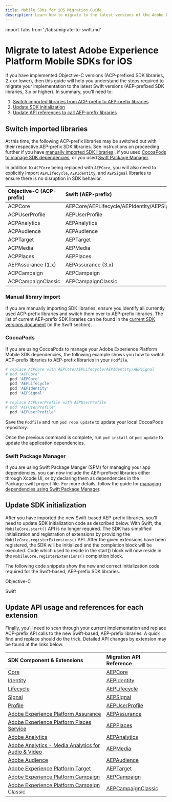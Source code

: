 ```yaml
---
title: Mobile SDKs for iOS Migration Guide
description: Learn how to migrate to the latest versions of the Adobe Experience Platform Mobile SDKs for iOS.
---
```


import Tabs from './tabs/migrate-to-swift.md'

# Migrate to latest Adobe Experience Platform Mobile SDKs for iOS

If you have implemented Objective-C versions (ACP-prefixed SDK libraries, 2.x or lower), then this guide will help you understand the steps required to migrate your implementation to the latest Swift versions (AEP-prefixed SDK libraries, 3.x or higher). In summary, you'll need to:

1. [Switch imported libraries from ACP-prefix to AEP-prefix libraries](#switch-imported-libraries)
2. [Update SDK initialization](#update-sdk-initialization)
3. [Update API references to call AEP-prefix libraries](#update-api-usage-and-references-for-each-extension)

## Switch imported libraries

At this time, the following ACP-prefix libraries may be switched out with their respective AEP-prefix SDK libraries. See instructions on proceeding further if you have [manually imported SDK libraries](#manual-library-import) , if you used [CocoaPods to manage SDK dependencies](#cocoapods), or you used [Swift Package Manager](#swift-package-manager).

<InlineAlert variant="warning" slots="text"/>

In addition to `ACPCore` being replaced with `AEPCore`, you will also need to explicitly import `AEPLifecycle`, `AEPIdentity`, and `AEPSignal` libraries to ensure there is no disruption in SDK behavior.

| Objective-C (ACP-prefix) | Swift (AEP-prefix) |
| :----------------------- | :----------------- |
| ACPCore | AEPCore/AEPLifecycle/AEPIdentity/AEPSignal |
| ACPUserProfile | AEPUserProfile |
| ACPAnalytics | AEPAnalytics |
| ACPAudience | AEPAudience |
| ACPTarget | AEPTarget |
| ACPMedia | AEPMedia |
| ACPPlaces | AEPPlaces |
| AEPAssurance (1.x) | AEPAssurance (3.x) |
| ACPCampaign | AEPCampaign |
| ACPCampaignClassic | AEPCampaignClassic |

### Manual library import

If you are manually importing SDK libraries, ensure you identify all currently used ACP-prefix libraries and switch them over to AEP-prefix libraries. The list of current AEP-prefix SDK libraries can be found in the [current SDK versions document](sdk-versions.md#ios-swift) (in the Swift section).

### CocoaPods

If you are using CocoaPods to manage your Adobe Experience Platform Mobile SDK dependencies, the following example shows you how to switch ACP-prefix libraries to AEP-prefix libraries in your `Podfile`.

```ruby
# replace ACPCore with AEPCore/AEPLifecycle/AEPIdentity/AEPSignal
# pod 'ACPCore'
  pod 'AEPCore'
  pod 'AEPLifecycle'
  pod 'AEPIdentity'
  pod 'AEPSignal'

# replace ACPUserProfile with AEPUserProfile
# pod 'ACPUserProfile'
  pod 'AEPUserProfile'
```

Save the `Podfile` and run `pod repo update` to update your local CocoaPods repository.

Once the previous command is complete, run `pod install` or `pod update` to update the application dependencies.

### Swift Package Manager

If you are using Swift Package Manger (SPM) for managing your app dependencies, you can now include the AEP-prefixed libraries either through Xcode UI, or by declaring them as dependencies in the Package.swift project file. For more details, follow the guide for [managing dependencies using Swift Package Manager](https://developer.adobe.com/client-sdks/documentation/manage-spm-dependencies/).

## Update SDK initialization

After you have imported the new Swift-based AEP-prefix libraries, you'll need to update SDK initialization code as described below. With Swift, the `MobileCore.start()` API is no longer required. The SDK has simplified initialization and registration of extensions by providing the `MobileCore.registerExtensions()` API. After the given extensions have been registered, the SDK will be initialized and the completion block will be executed. Code which used to reside in the start() block will now reside in the `MobileCore.registerExtensions()` completion block.

The following code snippets show the new and correct initialization code required for the Swift-based, AEP-prefix SDK libraries.

<TabsBlock orientation="horizontal" slots="heading, content" repeat="2"/>

Objective-C

<Tabs query="platform=obj-c"/>

Swift

<Tabs query="platform=swift"/>

## Update API usage and references for each extension

Finally, you'll need to scan through your current implementation and replace ACP-prefix API calls to the new Swift-based, AEP-prefix libraries. A quick find and replace should do the trick. Detailed API changes by extension may be found at the links below.

| SDK Component & Extensions | Migration API Reference |
| :--- | :--- |
| [Core](./mobile-core/index.md) | [AEPCore](./mobile-core/migration.md) |
| [Identity](./mobile-core/identity/index.md) | [AEPIdentity](./mobile-core/identity/migration.md) |
| [Lifecycle](./mobile-core/lifecycle/index.md) | [AEPLifecycle](./mobile-core/lifecycle/migration.md) |
| [Signal](./mobile-core/signal/index.md) | [AEPSignal](./mobile-core/signals/migration.md) |
| [Profile](./profile/index.md) | [AEPUserProfile](./profile/migration.md) |
| [Adobe Experience Platform Assurance](./platform-assurance/index.md) | [AEPAssurance](./platform-assurance/migration.md) |
| [Adobe Experience Platform Places Service](./places/index.md) | [AEPPlaces](./places/migration.md) |
| [Adobe Analytics](./adobe-analytics/index.md) | [AEPAnalytics](./adobe-analytics/migration.md) |
| [Adobe Analytics - Media Analytics for Audio & Video](./adobe-media-analytics/index.md) | [AEPMedia](./adobe-media-analytics/migration.md) |
| [Adobe Audience](./adobe-audience-manager/index.md) | [AEPAudience](./adobe-audience-manager/migration.md) |
| [Adobe Experience Platform Target](./adobe-target/index.md) | [AEPTarget](./adobe-target/migration.md) |
| [Adobe Experience Platform Campaign](./adobe-campaign-standard/index.md) | [AEPCampaign](./adobe-campaign-standard/migration.md) |
| [Adobe Experience Platform Campaign Classic](./adobe-campaign-classic/index.md) | [AEPCampaignClassic](./adobe-campaign-classic/migration.md) |
